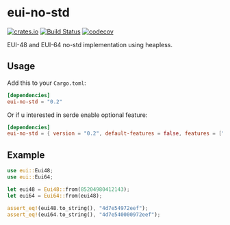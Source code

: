 eui-no-std 
============
[![crates.io](https://img.shields.io/crates/v/eui-no-std.svg)](https://crates.io/crates/eui-no-std)
[![Build Status](https://travis-ci.org/vagola/eui-no-std.svg?branch=master)](https://travis-ci.org/vagola/eui-no-std)
[![codecov](https://codecov.io/gh/vagola/eui-no-std/branch/master/graph/badge.svg)](https://codecov.io/gh/vagola/eui-no-std)

EUI-48 and EUI-64 no-std implementation using heapless. 

## Usage

Add this to your `Cargo.toml`:

```toml
[dependencies]
eui-no-std = "0.2"
```

Or if u interested in serde enable optional feature:

```toml
[dependencies]
eui-no-std = { version = "0.2", default-features = false, features = ["serde"] }
```

## Example

```rust
use eui::Eui48;
use eui::Eui64;

let eui48 = Eui48::from(85204980412143);
let eui64 = Eui64::from(eui48);
    
assert_eq!(eui48.to_string(), "4d7e54972eef");
assert_eq!(eui64.to_string(), "4d7e540000972eef");
```

